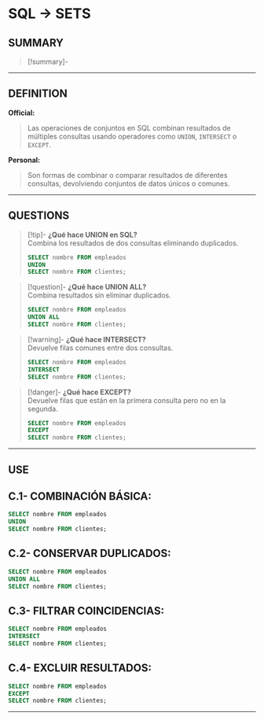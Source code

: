 # SQL -> SETS
## SUMMARY
> [!summary]-
> 
- - - 

## DEFINITION

**Official:**  
> Las operaciones de conjuntos en SQL combinan resultados de múltiples consultas usando operadores como `UNION`, `INTERSECT` o `EXCEPT`.

**Personal:**  
> Son formas de combinar o comparar resultados de diferentes consultas, devolviendo conjuntos de datos únicos o comunes.

---

## QUESTIONS

>[!tip]- **¿Qué hace UNION en SQL?**  
> Combina los resultados de dos consultas eliminando duplicados.  
> ```sql
> SELECT nombre FROM empleados 
> UNION 
> SELECT nombre FROM clientes;
> ```

>[!question]- **¿Qué hace UNION ALL?**  
> Combina resultados sin eliminar duplicados.  
> ```sql
> SELECT nombre FROM empleados 
> UNION ALL 
> SELECT nombre FROM clientes;
> ```

>[!warning]- **¿Qué hace INTERSECT?**  
> Devuelve filas comunes entre dos consultas.  
> ```sql
> SELECT nombre FROM empleados 
> INTERSECT 
> SELECT nombre FROM clientes;
> ```

>[!danger]- **¿Qué hace EXCEPT?**  
> Devuelve filas que están en la primera consulta pero no en la segunda.  
> ```sql
> SELECT nombre FROM empleados 
> EXCEPT 
> SELECT nombre FROM clientes;
> ```

---

## USE

## C.1- **COMBINACIÓN BÁSICA:**
```sql
SELECT nombre FROM empleados 
UNION 
SELECT nombre FROM clientes;
```
## C.2- **CONSERVAR DUPLICADOS:**
```sql
SELECT nombre FROM empleados 
UNION ALL 
SELECT nombre FROM clientes;
```

## C.3- **FILTRAR COINCIDENCIAS:**
```sql
SELECT nombre FROM empleados 
INTERSECT 
SELECT nombre FROM clientes;
```
## C.4- **EXCLUIR RESULTADOS:**
```sql
SELECT nombre FROM empleados 
EXCEPT 
SELECT nombre FROM clientes;
```
- - - 
